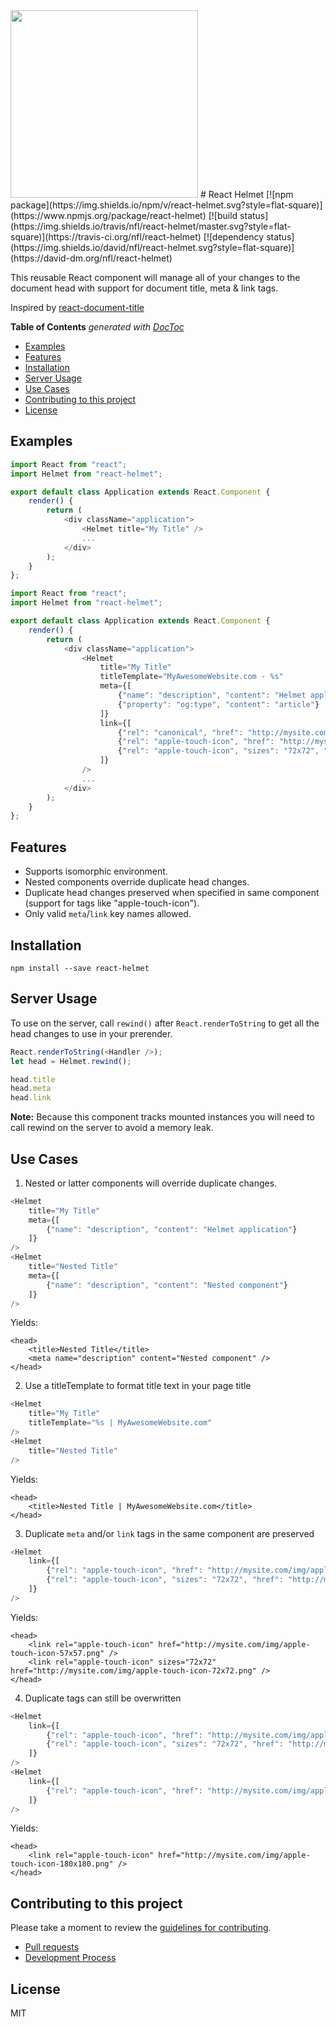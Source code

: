 <img src="http://static.nfl.com/static/content/public/static/img/logos/nfl-engineering-light.svg" width="300" />
# React Helmet
[![npm package](https://img.shields.io/npm/v/react-helmet.svg?style=flat-square)](https://www.npmjs.org/package/react-helmet)
[![build status](https://img.shields.io/travis/nfl/react-helmet/master.svg?style=flat-square)](https://travis-ci.org/nfl/react-helmet)
[![dependency status](https://img.shields.io/david/nfl/react-helmet.svg?style=flat-square)](https://david-dm.org/nfl/react-helmet)

This reusable React component will manage all of your changes to the document head with support for document title, meta & link tags.

Inspired by [react-document-title](https://github.com/gaearon/react-document-title)

<!-- START doctoc generated TOC please keep comment here to allow auto update -->
<!-- DON'T EDIT THIS SECTION, INSTEAD RE-RUN doctoc TO UPDATE -->
**Table of Contents**  *generated with [DocToc](https://github.com/thlorenz/doctoc)*

- [Examples](#examples)
- [Features](#features)
- [Installation](#installation)
- [Server Usage](#server-usage)
- [Use Cases](#use-cases)
- [Contributing to this project](#contributing-to-this-project)
- [License](#license)

<!-- END doctoc generated TOC please keep comment here to allow auto update -->

## Examples
```javascript
import React from "react";
import Helmet from "react-helmet";

export default class Application extends React.Component {
    render() {
        return (
            <div className="application">
                <Helmet title="My Title" />
                ...
            </div>
        );
    }
};
```

```javascript
import React from "react";
import Helmet from "react-helmet";

export default class Application extends React.Component {
    render() {
        return (
            <div className="application">
                <Helmet
                    title="My Title"
                    titleTemplate="MyAwesomeWebsite.com - %s"
                    meta={[
                        {"name": "description", "content": "Helmet application"},
                        {"property": "og:type", "content": "article"}
                    ]}
                    link={[
                        {"rel": "canonical", "href": "http://mysite.com/example"},
                        {"rel": "apple-touch-icon", "href": "http://mysite.com/img/apple-touch-icon-57x57.png"},
                        {"rel": "apple-touch-icon", "sizes": "72x72", "href": "http://mysite.com/img/apple-touch-icon-72x72.png"}
                    ]}
                />
                ...
            </div>
        );
    }
};
```

## Features
- Supports isomorphic environment.
- Nested components override duplicate head changes.
- Duplicate head changes preserved when specified in same component (support for tags like "apple-touch-icon").
- Only valid `meta`/`link` key names allowed.

## Installation
```
npm install --save react-helmet
```

## Server Usage
To use on the server, call `rewind()` after `React.renderToString` to get all the head changes to use in your prerender.
```javascript
React.renderToString(<Handler />);
let head = Helmet.rewind();

head.title
head.meta
head.link
```

**Note:** Because this component tracks mounted instances you will need to call rewind on the server to avoid a memory leak.

## Use Cases
1. Nested or latter components will override duplicate changes.
  ```javascript
  <Helmet
      title="My Title"
      meta={[
          {"name": "description", "content": "Helmet application"}
      ]}
  />
  <Helmet
      title="Nested Title"
      meta={[
          {"name": "description", "content": "Nested component"}
      ]}
  />
  ```
  Yields:
  ```
  <head>
      <title>Nested Title</title>
      <meta name="description" content="Nested component" />
  </head>
  ```

2. Use a titleTemplate to format title text in your page title
  ```javascript
  <Helmet
      title="My Title"
      titleTemplate="%s | MyAwesomeWebsite.com"
  />
  <Helmet
      title="Nested Title"
  />
  ```
  Yields:
  ```
  <head>
      <title>Nested Title | MyAwesomeWebsite.com</title>
  </head>
  ```

3. Duplicate `meta` and/or `link` tags in the same component are preserved
  ```javascript
  <Helmet
      link={[
          {"rel": "apple-touch-icon", "href": "http://mysite.com/img/apple-touch-icon-57x57.png"},
          {"rel": "apple-touch-icon", "sizes": "72x72", "href": "http://mysite.com/img/apple-touch-icon-72x72.png"}
      ]}
  />
  ```
  Yields:
  ```
  <head>
      <link rel="apple-touch-icon" href="http://mysite.com/img/apple-touch-icon-57x57.png" />
      <link rel="apple-touch-icon" sizes="72x72" href="http://mysite.com/img/apple-touch-icon-72x72.png" />
  </head>
  ```

4. Duplicate tags can still be overwritten
  ```javascript
  <Helmet
      link={[
          {"rel": "apple-touch-icon", "href": "http://mysite.com/img/apple-touch-icon-57x57.png"},
          {"rel": "apple-touch-icon", "sizes": "72x72", "href": "http://mysite.com/img/apple-touch-icon-72x72.png"}
      ]}
  />
  <Helmet
      link={[
          {"rel": "apple-touch-icon", "href": "http://mysite.com/img/apple-touch-icon-180x180.png"}
      ]}
  />
  ```
  Yields:
  ```
  <head>
      <link rel="apple-touch-icon" href="http://mysite.com/img/apple-touch-icon-180x180.png" />
  </head>
  ```

## Contributing to this project
Please take a moment to review the [guidelines for contributing](CONTRIBUTING.md).

* [Pull requests](CONTRIBUTING.md#pull-requests)
* [Development Process](CONTRIBUTING.md#development)

## License

MIT
